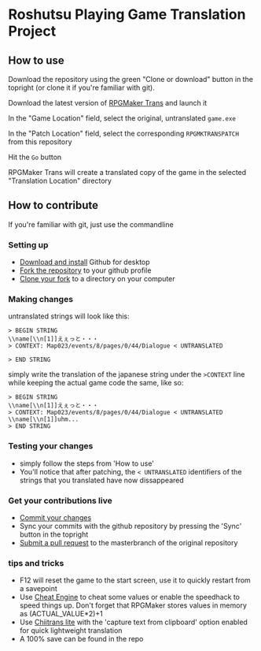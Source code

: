 Roshutsu Playing Game Translation Project
=========================================

How to use
----------

Download the repository using the green "Clone or download" button in the topright (or clone it if you're familiar with git).

Download the latest version of [RPGMaker Trans](http://rpgmakertrans.bitbucket.org/) and launch it

In the "Game Location" field, select the original, untranslated `game.exe`

In the "Patch Location" field, select the corresponding `RPGMKTRANSPATCH` from this repository

Hit the `Go` button

RPGMaker Trans will create a translated copy of the game in the selected "Translation Location" directory

How to contribute
-----------------

If you're familiar with git, just use the commandline

### Setting up
  * [Download and install](https://desktop.github.com/) Github for desktop
  * [Fork the repository](https://help.github.com/articles/fork-a-repo/) to your github profile
  * [Clone your fork](https://help.github.com/desktop/guides/contributing/cloning-a-repository-from-github-to-github-desktop/) to a directory on your computer

### Making changes
untranslated strings will look like this: 
```
> BEGIN STRING
\\name[\\n[1]]えぇっと・・・
> CONTEXT: Map023/events/8/pages/0/44/Dialogue < UNTRANSLATED

> END STRING
```
simply write the translation of the japanese string under the `>CONTEXT` line while keeping the actual game code the same, like so:
```
> BEGIN STRING
\\name[\\n[1]]えぇっと・・・
> CONTEXT: Map023/events/8/pages/0/44/Dialogue < UNTRANSLATED
\\name[\\n[1]]uhm...
> END STRING
```

### Testing your changes
  * simply follow the steps from 'How to use'
  * You'll notice that after patching, the `< UNTRANSLATED` identifiers of the strings that you translated have now dissappeared

### Get your contributions live
  * [Commit your changes](https://help.github.com/desktop/guides/contributing/committing-and-reviewing-changes-to-your-project/)
  * Sync your commits with the github repository by pressing the 'Sync' button in the topright
  * [Submit a pull request](https://help.github.com/articles/creating-a-pull-request/) to the masterbranch of the original repository

### tips and tricks
  * F12 will reset the game to the start screen, use it to quickly restart from a savepoint
  * Use [Cheat Engine](http://www.cheatengine.org/) to cheat some values or enable the speedhack to speed things up. Don't forget that RPGMaker stores values in memory as (ACTUAL_VALUE*2)+1
  * Use [Chiitrans lite](https://alexbft.github.io/chiitrans/) with the 'capture text from clipboard' option enabled for quick lightweight translation
  * A 100% save can be found in the repo